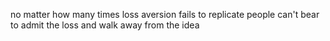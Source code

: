 no matter how many times loss aversion fails to replicate people can't bear to admit the loss and walk away from the idea

